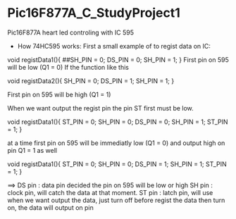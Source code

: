 # Pic16F877A_C_StudyProject1
Pic16F877A heart led controling with IC 595
- How 74HC595 works:
First a small example of to regist data on IC:

void registData1(){
##SH_PIN = 0;
  DS_PIN = 0;
  SH_PIN = 1;
}
First pin on 595 will be low (Q1 = 0)
If the function like this

void registData2(){
  SH_PIN = 0;
  DS_PIN = 1;
  SH_PIN = 1;
}

First pin on 595 will be high (Q1 = 1)

When we want output the regist pin the pin ST first must be low.

void registData1(){
  ST_PIN = 0;
  SH_PIN = 0;
  DS_PIN = 0;
  SH_PIN = 1;
  ST_PIN = 1;
}

at a time first pin on 595 will be immediatly low (Q1 = 0)
and output high on pin Q1 = 1 as well

void registData1(){
  ST_PIN = 0;
  SH_PIN = 0;
  DS_PIN = 1;
  SH_PIN = 1;
  ST_PIN = 1;
}

==>
DS pin : data pin decided the pin on 595 will be low or high
SH pin : clock pin, will catch the data at that moment.
ST pin : latch pin, will use when we want output the data, just turn off before regist the data then turn on, the data will output on pin
